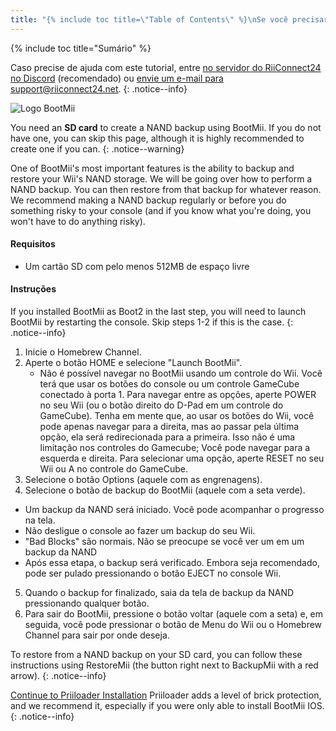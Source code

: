 ```yaml
---
title: "{% include toc title=\"Table of Contents\" %}\nSe você precisar de ajuda para qualquer coisa sobre este tutorial, por favor, junte-se ao servidor RiiConnect24 Discord (recomendado) ou envie-nos um e-mail para support@riiconnect24. net.\n{:. notice--info}\nUm dos recursos mais importantes do BootMii é a capacidade de fazer backup e restaurar o armazenamento Nand do seu Wii. Vamos repassar como executar um backup Nand. Você pode então restaurar a partir desse backup por qualquer razão. Recomendamos fazer um backup Nand regularmente ou antes de fazer algo arriscado para o seu console (e se você sabe o que está fazendo, você não terá que fazer nada arriscado).\n\nRequisitos\n\nUm cartão Sd com pelo menos 512MB de espaço livre\n\nInstruções\n1. Abra o The Homebrew Channel\n2. Pressione o Botão Home, selecione \"Launch BootMii\"\n\nNão é possivel navegar usando um controle remoto Wii. Você teria que usar os botões do seu console Wii ou um controlador GameCube conectado à porta 1. Para navegar entre as opções, pressione Power no seu Wii (ou no botão direito + Control Pad em um controlador GameCube). Tenha em mente que ao usar os botões wii, você só pode navegar para a direita, mas ao tentar passar pela última entrada, ele vai deformar você para o primeiro. Isso não é uma limitação nos Controladores GameCube; Você pode navegar pela esquerda e pela direita. Para selecionar uma opção, aperte Reset em seu Wii ou A no controle do GameCube.\n3. Pressione o botão de Options (o unico com as engrenagens)\n4. Pressione o botão de BackupMii (O unico com a seta verde) \nO Backup da Nand vai iniciar. Você pode assisistir o progresso na tela\nNão desligue seu Wii enquanto estiver fazendo o backup\n\"Bad Blocks\" são normais, Não se preocupe se você ver um em seu bckup da Nand\nApós essas etapas, verificará o backup. Embora seja recomendado, ele pode ser ignorado pressionando o botão Eject no seu Console Wii.\n5. Quando o backup estiver completamente pronto, saia da tela de backup da Nand pressionando qualquer botão. \n6. Para sair do BootMii, pressione o botão \"Back\" (o unico com a seta) e, em seguida, você pode pressionar o botão Menu Wii ou o botão Homebrew Channel para sair onde você quiser.\nPara restaurar a partir de um backup Nand em seu cartão Sd, você pode seguir estas instruções usando RestoreMii (o botão ao lado de BackupMii com uma seta vermelha).\n\n{:. notice--info}\n\nContinue para a instalação do Priiloader\nPriiloader adiciona um nível de proteção de tijolos, e recomendamos isso, especialmente se você só instalou bootMii como um Ios.\n{:. notice--info}"
---
```


{% include toc title="Sumário" %}

Caso precise de ajuda com este tutorial, entre [no servidor do RiiConnect24 no Discord](https://discord.gg/b4Y7jfD) (recomendado) ou [envie um e-mail para support@riiconnect24.net](mailto:support@riiconnect24.net).
{: .notice--info}

![Logo BootMii](/images/bootmii.png)

You need an **SD card** to create a NAND backup using BootMii. If you do not have one, you can skip this page, although it is highly recommended to create one if you can.
{: .notice--warning}

One of BootMii's most important features is the ability to backup and restore your Wii's NAND storage. We will be going over how to perform a NAND backup. You can then restore from that backup for whatever reason. We recommend making a NAND backup regularly or before you do something risky to your console (and if you know what you're doing, you won't have to do anything risky).

#### Requisitos
* Um cartão SD com pelo menos 512MB de espaço livre

#### Instruções
If you installed BootMii as Boot2 in the last step, you will need to launch BootMii by restarting the console. Skip steps 1-2 if this is the case.
{: .notice--info}
1. Inicie o Homebrew Channel.
2. Aperte o botão HOME e selecione "Launch BootMii".
   - Não é possível navegar no BootMii usando um controle do Wii. Você terá que usar os botões do console ou um controle GameCube conectado à porta 1. Para navegar entre as opções, aperte POWER no seu Wii (ou o botão direito do D-Pad em um controle do GameCube). Tenha em mente que, ao usar os botões do Wii, você pode apenas navegar para a direita, mas ao passar pela última opção, ela será redirecionada para a primeira. Isso não é uma limitação nos controles do Gamecube; Você pode navegar para a esquerda e direita. Para selecionar uma opção, aperte RESET no seu Wii ou A no controle do GameCube.
3. Selecione o botão Options (aquele com as engrenagens).
4. Selecione o botão de backup do BootMii (aquele com a seta verde).
- Um backup da NAND será iniciado. Você pode acompanhar o progresso na tela.
- Não desligue o console ao fazer um backup do seu Wii.
- "Bad Blocks" são normais. Não se preocupe se você ver um em um backup da NAND
- Após essa etapa, o backup será verificado. Embora seja recomendado, pode ser pulado pressionando o botão EJECT no console Wii.
5. Quando o backup for finalizado, saia da tela de backup da NAND pressionando qualquer botão.
6. Para sair do BootMii, pressione o botão voltar (aquele com a seta) e, em seguida, você pode pressionar o botão de Menu do Wii ou o Homebrew Channel para sair por onde deseja.

To restore from a NAND backup on your SD card, you can follow these instructions using RestoreMii (the button right next to BackupMii with a red arrow).
{: .notice--info}

[Continue to Priiloader Installation](priiloader) Priiloader adds a level of brick protection, and we recommend it, especially if you were only able to install BootMii IOS.
{: .notice--info}
